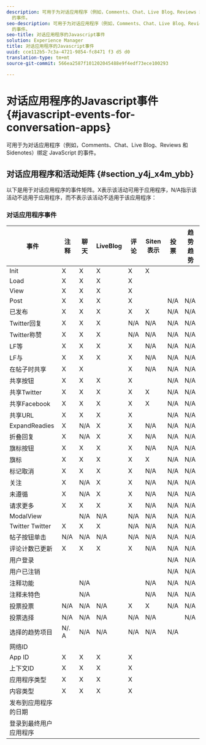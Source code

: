 ```yaml
---
description: 可用于为对话应用程序（例如，Comments、Chat、Live Blog、Reviews 和 Sidenotes）绑定 JavaScript
  的事件。
seo-description: 可用于为对话应用程序（例如，Comments、Chat、Live Blog、Reviews 和 Sidenotes）绑定 JavaScript
  的事件。
seo-title: 对话应用程序的Javascript事件
solution: Experience Manager
title: 对话应用程序的Javascript事件
uuid: cce112b5-7c3a-4721-9854-fc8471 f3 d5 d0
translation-type: tm+mt
source-git-commit: 566ea2587f101202045488e9f4edf73ece100293

---
```



# 对话应用程序的Javascript事件{#javascript-events-for-conversation-apps}

可用于为对话应用程序（例如，Comments、Chat、Live Blog、Reviews 和 Sidenotes）绑定 JavaScript 的事件。

## 对话应用程序和活动矩阵 {#section_y4j_x4m_ybb}

以下是用于对话应用程序的事件矩阵。X表示该活动可用于应用程序，N/A指示该活动不适用于应用程序，而不表示该活动不适用于该应用程序：

### 对话应用程序事件

| 事件 | 注释 | 聊天 | LiveBlog | 评论 | Siten表示 | 投票 | 趋势趋势 |
|---|---|---|---|---|---|---|---|
| Init | X | X | X | X | X |  |  |
| Load | X | X | X | X |  |  |  |
| View | X | X | X | X |  |  |  |
| Post | X | X | X | X |  | N/A | N/A |
| 已发布 | X | X | X | X | X | N/A | N/A |
| Twitter回复 | X | X | X | N/A | N/A | N/A | N/A |
| Twitter称赞 | X | X | X | N/A | N/A | N/A | N/A |
| LF等 | X | X | X | X | N/A | N/A | N/A |
| LF与 | X | X | X | X | N/A | N/A | N/A |
| 在帖子时共享 | X | X |  | X | N/A | N/A | N/A |
| 共享按钮 | X | X | X | X |  | N/A | N/A |
| 共享Twitter | X | X | X | X | X | N/A | N/A |
| 共享Facebook | X | X | X | X | X | N/A | N/A |
| 共享URL | X | X | X | X |  | N/A | N/A |
| ExpandReadies | X | N/A | X | X | N/A | N/A | N/A |
| 折叠回复 | X | N/A | X | X | N/A | N/A | N/A |
| 旗标按钮 | X | X | X | X | N/A | N/A | N/A |
| 旗标 | X | X | X | X | X | N/A | N/A |
| 标记取消 | X | X | X | X | N/A | N/A | N/A |
| 关注 | X | N/A | X | X | N/A | N/A | N/A |
| 未遵循 | X | N/A | X | X | N/A | N/A | N/A |
| 请求更多 | X | X | X | X | N/A | N/A | N/A |
| ModalView |  | N/A | N/A | N/A | N/A | N/A | N/A |
| Twitter Twitter | X | X | X | N/A | N/A | N/A | N/A |
| 帖子按钮单击 | N/A | N/A | N/A | N/A | N/A | N/A | N/A |
| 评论计数已更新 | X | X | X | X | N/A | N/A | N/A |
| 用户登录 |  |  |  |  |  | N/A | N/A |
| 用户已注销 |  |  |  |  |  | N/A | N/A |
| 注释功能 |  | N/A |  |  | N/A | N/A | N/A |
| 注释未特色 |  | N/A |  |  | N/A | N/A | N/A |
| 投票投票 | N/A | N/A | N/A | X | X | N/A | N/A |
| 投票选择 | N/A | N/A | N/A | N/A | N/A |  | N/A |
| 选择的趋势项目 | N/. A | N/A | N/A | N/A | N/A | N/A |  |
| 网络ID |  |  |  |  |  |  |  |
| App ID | X | X | X | X |  |  |  |
| 上下文ID | X | X | X | X |  |  |  |
| 应用程序类型 | X | X | X | X |  |  |  |
| 内容类型 | X | X | X | X |  |  |  |
| 发布到应用程序的日期 |  |  |  |  |  |  |  |
| 登录到最终用户应用程序 |  |  |  |  |  |  |  |

